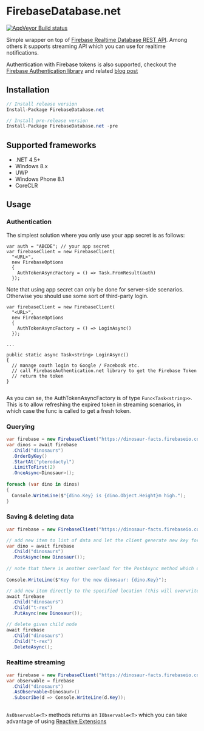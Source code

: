# FirebaseDatabase.net
[![AppVeyor Build status](https://ci.appveyor.com/api/projects/status/ep8xw22cexktghba?svg=true)](https://ci.appveyor.com/project/bezysoftware/firebase-database-dotnet)

Simple wrapper on top of [Firebase Realtime Database REST API](https://firebase.google.com/docs/database/). Among others it supports streaming API which you can use for realtime notifications.

Authentication with Firebase tokens is also supported, checkout the [Firebase Authentication library](https://github.com/step-up-labs/firebase-authentication-dotnet) and related [blog post](http://blog.bezysoftware.net/firebase-authentication-csharp-library/)

## Installation
```csharp
// Install release version
Install-Package FirebaseDatabase.net

// Install pre-release version
Install-Package FirebaseDatabase.net -pre
```

## Supported frameworks
* .NET 4.5+
* Windows 8.x
* UWP
* Windows Phone 8.1
* CoreCLR

## Usage

### Authentication

The simplest solution where you only use your app secret is as follows:

```
var auth = "ABCDE"; // your app secret
var firebaseClient = new FirebaseClient(
  "<URL>",
  new FirebaseOptions
  {
    AuthTokenAsyncFactory = () => Task.FromResult(auth) 
  });
```

Note that using app secret can only be done for server-side scenarios. Otherwise you should use some sort of third-party login. 

```
var firebaseClient = new FirebaseClient(
  "<URL>",
  new FirebaseOptions
  {
    AuthTokenAsyncFactory = () => LoginAsync()
  });

...

public static async Task<string> LoginAsync()
{
  // manage oauth login to Google / Facebook etc.
  // call FirebaseAuthentication.net library to get the Firebase Token
  // return the token
}
  
```

As you can se, the AuthTokenAsyncFactory is of type `Func<Task<string>>`. This is to allow refreshing the expired token in streaming scenarios, in which case the func is called to get a fresh token.

### Querying

```csharp
var firebase = new FirebaseClient("https://dinosaur-facts.firebaseio.com/");
var dinos = await firebase
  .Child("dinosaurs")
  .OrderByKey()
  .StartAt("pterodactyl")
  .LimitToFirst(2)
  .OnceAsync<Dinosaur>();
  
foreach (var dino in dinos)
{
  Console.WriteLine($"{dino.Key} is {dino.Object.Height}m high.");
}
```

### Saving & deleting data

```csharp
var firebase = new FirebaseClient("https://dinosaur-facts.firebaseio.com/");

// add new item to list of data and let the client generate new key for you (done offline)
var dino = await firebase
  .Child("dinosaurs")
  .PostAsync(new Dinosaur());
  
// note that there is another overload for the PostAsync method which delegates the new key generation to the firebase server
  
Console.WriteLine($"Key for the new dinosaur: {dino.Key}");  

// add new item directly to the specified location (this will overwrite whatever data already exists at that location)
await firebase
  .Child("dinosaurs")
  .Child("t-rex")
  .PutAsync(new Dinosaur());

// delete given child node
await firebase
  .Child("dinosaurs")
  .Child("t-rex")
  .DeleteAsync();
```

### Realtime streaming

```csharp
var firebase = new FirebaseClient("https://dinosaur-facts.firebaseio.com/");
var observable = firebase
  .Child("dinosaurs")
  .AsObservable<Dinosaur>()
  .Subscribe(d => Console.WriteLine(d.Key));
  
```

```AsObservable<T>``` methods returns an ```IObservable<T>``` which you can take advantage of using [Reactive Extensions](https://github.com/Reactive-Extensions/Rx.NET)
